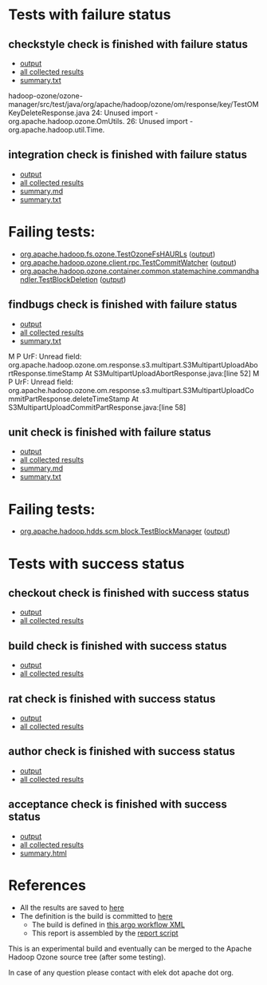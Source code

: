# Tests with failure status

## checkstyle check is finished with failure status

   * [output](https://raw.githubusercontent.com/elek/ozone-ci/master/pr/pr-hdds-2161-927ps/checkstyle/output.log)
   * [all collected results](https://github.com/elek/ozone-ci/tree/master/pr/pr-hdds-2161-927ps/checkstyle)
   * [summary.txt](https://github.com/elek/ozone-ci/tree/master/pr/pr-hdds-2161-927ps/checkstyle/summary.txt)

hadoop-ozone/ozone-manager/src/test/java/org/apache/hadoop/ozone/om/response/key/TestOMKeyDeleteResponse.java
 24: Unused import - org.apache.hadoop.ozone.OmUtils.
 26: Unused import - org.apache.hadoop.util.Time.

## integration check is finished with failure status

   * [output](https://raw.githubusercontent.com/elek/ozone-ci/master/pr/pr-hdds-2161-927ps/integration/output.log)
   * [all collected results](https://github.com/elek/ozone-ci/tree/master/pr/pr-hdds-2161-927ps/integration)
   * [summary.md](https://github.com/elek/ozone-ci/tree/master/pr/pr-hdds-2161-927ps/integration/summary.md)
   * [summary.txt](https://github.com/elek/ozone-ci/tree/master/pr/pr-hdds-2161-927ps/integration/summary.txt)

# Failing tests: 

 * [org.apache.hadoop.fs.ozone.TestOzoneFsHAURLs](hadoop-ozone/ozonefs/org.apache.hadoop.fs.ozone.TestOzoneFsHAURLs.txt) ([output](hadoop-ozone/ozonefs/org.apache.hadoop.fs.ozone.TestOzoneFsHAURLs-output.txt/))
 * [org.apache.hadoop.ozone.client.rpc.TestCommitWatcher](hadoop-ozone/integration-test/org.apache.hadoop.ozone.client.rpc.TestCommitWatcher.txt) ([output](hadoop-ozone/integration-test/org.apache.hadoop.ozone.client.rpc.TestCommitWatcher-output.txt/))
 * [org.apache.hadoop.ozone.container.common.statemachine.commandhandler.TestBlockDeletion](hadoop-ozone/integration-test/org.apache.hadoop.ozone.container.common.statemachine.commandhandler.TestBlockDeletion.txt) ([output](hadoop-ozone/integration-test/org.apache.hadoop.ozone.container.common.statemachine.commandhandler.TestBlockDeletion-output.txt/))

## findbugs check is finished with failure status

   * [output](https://raw.githubusercontent.com/elek/ozone-ci/master/pr/pr-hdds-2161-927ps/findbugs/output.log)
   * [all collected results](https://github.com/elek/ozone-ci/tree/master/pr/pr-hdds-2161-927ps/findbugs)
   * [summary.txt](https://github.com/elek/ozone-ci/tree/master/pr/pr-hdds-2161-927ps/findbugs/summary.txt)

M P UrF: Unread field: org.apache.hadoop.ozone.om.response.s3.multipart.S3MultipartUploadAbortResponse.timeStamp  At S3MultipartUploadAbortResponse.java:[line 52]
M P UrF: Unread field: org.apache.hadoop.ozone.om.response.s3.multipart.S3MultipartUploadCommitPartResponse.deleteTimeStamp  At S3MultipartUploadCommitPartResponse.java:[line 58]

## unit check is finished with failure status

   * [output](https://raw.githubusercontent.com/elek/ozone-ci/master/pr/pr-hdds-2161-927ps/unit/output.log)
   * [all collected results](https://github.com/elek/ozone-ci/tree/master/pr/pr-hdds-2161-927ps/unit)
   * [summary.md](https://github.com/elek/ozone-ci/tree/master/pr/pr-hdds-2161-927ps/unit/summary.md)
   * [summary.txt](https://github.com/elek/ozone-ci/tree/master/pr/pr-hdds-2161-927ps/unit/summary.txt)

# Failing tests: 

 * [org.apache.hadoop.hdds.scm.block.TestBlockManager](hadoop-hdds/server-scm/org.apache.hadoop.hdds.scm.block.TestBlockManager.txt) ([output](hadoop-hdds/server-scm/org.apache.hadoop.hdds.scm.block.TestBlockManager-output.txt/))


# Tests with success status

## checkout check is finished with success status

   * [output](https://raw.githubusercontent.com/elek/ozone-ci/master/pr/pr-hdds-2161-927ps/checkout/output.log)
   * [all collected results](https://github.com/elek/ozone-ci/tree/master/pr/pr-hdds-2161-927ps/checkout)


## build check is finished with success status

   * [output](https://raw.githubusercontent.com/elek/ozone-ci/master/pr/pr-hdds-2161-927ps/build/output.log)
   * [all collected results](https://github.com/elek/ozone-ci/tree/master/pr/pr-hdds-2161-927ps/build)


## rat check is finished with success status

   * [output](https://raw.githubusercontent.com/elek/ozone-ci/master/pr/pr-hdds-2161-927ps/rat/output.log)
   * [all collected results](https://github.com/elek/ozone-ci/tree/master/pr/pr-hdds-2161-927ps/rat)


## author check is finished with success status

   * [output](https://raw.githubusercontent.com/elek/ozone-ci/master/pr/pr-hdds-2161-927ps/author/output.log)
   * [all collected results](https://github.com/elek/ozone-ci/tree/master/pr/pr-hdds-2161-927ps/author)


## acceptance check is finished with success status

   * [output](https://raw.githubusercontent.com/elek/ozone-ci/master/pr/pr-hdds-2161-927ps/acceptance/output.log)
   * [all collected results](https://github.com/elek/ozone-ci/tree/master/pr/pr-hdds-2161-927ps/acceptance)
   * [summary.html](https://elek.github.io/ozone-ci/pr/pr-hdds-2161-927ps/acceptance/summary.html)




# References

 * All the results are saved to [here](https://github.com/elek/ozone-ci/tree/master/pr/pr-hdds-2161-927ps/)
 * The definition is the build is committed to [here](https://github.com/elek/argo-ozone)
    * The build is defined in [this argo workflow XML](https://github.com/elek/argo-ozone/blob/master/ozone-build.yaml)
    * This report is assembled by the [report script](https://github.com/elek/argo-ozone/blob/master/scripts/report.sh)

This is an experimental build and eventually can be merged to the Apache Hadoop Ozone source tree (after some testing).

In case of any question please contact with elek dot apache dot org.

